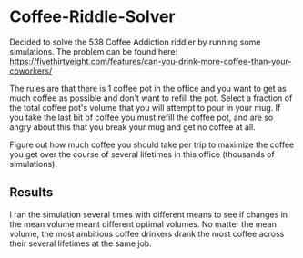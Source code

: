 # Coffee-Riddle-Solver

Decided to solve the 538 Coffee Addiction riddler by running some simulations. The problem can be found here: https://fivethirtyeight.com/features/can-you-drink-more-coffee-than-your-coworkers/

The rules are that there is 1 coffee pot in the office and you want to get as much coffee as possible and don't want to refill the pot. Select a fraction of the total coffee pot's volume that you will attempt to pour in your mug. If you take the last bit of coffee you must refill the coffee pot, and are so angry about this that you break your mug and get no coffee at all. 

Figure out how much coffee you should take per trip to maximize the coffee you get over the course of several lifetimes in this office (thousands of simulations).

## Results

I ran the simulation several times with different means to see if changes in the mean volume meant different optimal volumes. No matter the mean volume, the most ambitious coffee drinkers drank the most coffee across their several lifetimes at the same job. 
